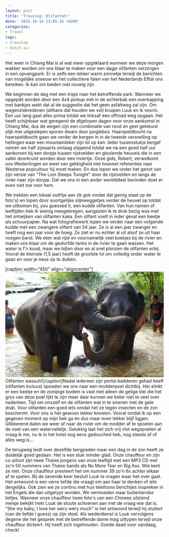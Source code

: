 ```yaml
---
layout: post
title: 'Travelog: Olifantuh!'
date: '2015-10-14 13:05:16 +0200'
categories:
- Travel
tags:
- travelog
- dutch 🇳🇱
---
```




Het weer in Chiang Mai is al wat meer opgeklaard wanneer we deze morgen wakker worden om ons klaar te maken voor een dagje olifanten verzorgen in een opvangpark. Er is zelfs een lekker warm zonnetje terwijl de berichten van mogelijke sneeuw en het collectieve falen van het Nederlands Elftal ons bereiken. Ik kan om beiden niet rouwig zijn.



We beginnen de dag met een tripje naar het betreffende park. Wanneer we opgepikt worden door een 4x4 pickup met in de achterbak een overkapping met bankjes wekt dat al de suggestie dat het geen asfaltweg zal zijn. Om wagenziekredenen (althans dat houden we vol) kruipen Luuk en ik voorin. Een uur lang gaat alles prima totdat we linksaf een offroad weg opgaan. Het heeft schijnbaar wat geregend de afgelopen dagen voor onze aankomst in Chiang Mai, dus de wegen zijn een combinatie van rood en geel gekleurd slijk met uitgeslepen sporen dwars door junglebos. Haarspeldbocht na haarspeldbocht gaan we verder de bergen in in de tweede versnelling op hellingen waar een mountainbiker zijn lol op kan. Ieder tussenstukje bergaf nemen we half zijwaarts omlaag slippend totdat we na een goed half uur aankomen bij een dorpje tussen rijstvelden en glooiende heuvels die in een vallei doorkruist worden door een riviertje. Onze gids, Robert, verwelkomt ons Westerlingen en weet van gekkigheid niet hoeveel referenties naar Westerse popcultuur hij moet maken. En dus lopen we onder het genot van zijn versie van "The Lion Sleeps Tonight" door de rijstvelden en langs de rivier naar zijn dorpje. Dat we ons in een ander werelddeel bevinden doet er even niet toe voor hem.



We trekken een lokaal outfitje aan (ik gok omdat dat geinig staat op de foto's) en lopen door soortgelijke slijkweggetjes verder de heuvel op totdat we uitkomen bij, you guessed it, een kudde olifanten. Van hun namen of leeftijden heb ik weinig meegekregen, aangezien ik te druk bezig was met het ontwijken van olifanten kaka. Een olifant voelt in ieder geval een beetje als schuurpapier. Na wat fotografiewerk lopen we verder naar een volgende kudde met een zwangere olifant van 54 jaar. Ze is al een jaar zwanger en heeft nog een jaar voor de boeg. Ze ziet er nu echter al uit alsof ze uit haar voegen barst. We eten wat rijst en voornamelijk veel koekjes bij de rivier en maken ons klaar om de geslurfde tanks in de rivier te gaan wassen. Het water is f'n koud, maar we bijten door en al snel plonzen de olifanten erbij. Vooral de kleinste (1,5 jaar) heeft de grootste lol om volledig onder water te gaan en voor je neus op te duiken.



[caption width="450" align="aligncenter"][![Olifanten wassuh!](/images/posts/IMG_3510.jpg "Olifanten wassuh!")](/images/posts/IMG_3510.jpg) Olifanten wassuh![/caption]Nadat iedereen zijn portie badderen gehad heeft (olifanten incluus) spoeden we ons naar een modderpoel dichtbij. Het stinkt er een beetje en de zompige bodem is vast niet alleen de gelige klei die het gros van deze poel lijkt te zijn maar daar kunnen we beter niet te veel over nadenken. Tijd om onszelf en de olifanten wat in te smeren met de gele drab. Voor olifanten een goed iets omdat het ze tegen insecten en de zon beschermt. Voor ons is het gewoon lekker knoeien. Vooral omdat ik op een gegeven moment op mijn bek ga en dus maar even lekker blijf liggen. Glibberend dalen we weer af naar de rivier om de modder af te spoelen aan de voet van een watervalletje. Gelukkig laat het zich vrij vlot wegspoelen al vraag ik me, nu ik in het hotel nog eens gedouched heb, nog steeds af of alles weg is...



De terugweg leidt over dezelfde bergpaden maar een dag in de zon heeft ze duidelijk goed gedaan. Het is een stuk minder glad. Onze chauffeur en zijn co-piloot zijn twee Thaise jongens van onze leeftijd met een MP3 CD met zo'n 50 nummers van Thaise bands als No More Tear en Big Ass. Wie kent ze niet. Onze chauffeur presteert het om nummer 39 zo'n 6x achter elkaar af te spelen. Bij de zevende keer besluit Luuk te vragen waar het over gaat. Het antwoord is een verre liefde die vraagt om aan haar te denken of iets dergelijks. Ook zien we ze continu met hun telefoons berichtjes inspreken in het Engels die dan uitgetypt worden. We vermoeden maar buitenlandse liefjes. Wanneer onze chauffeur twee foto's van een Chinees uitziend meisje bekijkt trekt Luuk de stoute schoenen aan met de vraag wie dat is. "She my baby, I love her wery wery much" is het antwoord terwijl hij stuitert (van de liefde I guess) op zijn stoel. Als wederdienst is Luuk vervolgens degene die het gesprek met de betreffende dame mag uittypen terwijl onze chauffeur dicteert. Hij heeft zich ingehouden. Goede daad voor vandaag, check!

